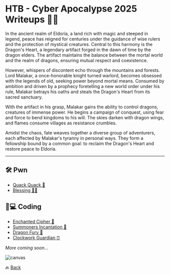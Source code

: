 # HTB - Cyber Apocalypse 2025 Writeups 🧠💥

In the ancient realm of Eldoria, a land rich with magic and steeped in legend, peace has reigned for centuries under the guidance of wise rulers and the protection of mystical creatures. Central to this harmony is the Dragon's Heart, a legendary artifact forged in the dawn of time by the dragon elders. The artifact maintains the balance between the mortal world and the realm of dragons, ensuring mutual respect and coexistence.

However, whispers of discontent echo through the mountains and forests. Lord Malakar, a once-honorable knight turned warlord, becomes obsessed with the legends of old, seeking power beyond mortal means. Consumed by ambition and driven by a prophecy foretelling a new world order under his rule, Malakar betrays his oaths and steals the Dragon's Heart from its sacred sanctuary.

With the artifact in his grasp, Malakar gains the ability to control dragons, creatures of immense power. He begins a campaign of conquest, using fear and force to bend kingdoms to his will. The skies darken with dragon wings, and flames consume villages as resistance crumbles.

Amidst the chaos, fate weaves together a diverse group of adventurers, each affected by Malakar's tyranny in personal ways. They form a fellowship bound by a common goal: to reclaim the Dragon's Heart and restore peace to Eldoria.

---

## 🛠️ Pwn
- [Quack Quack 🦆](./pwn/Quack%20Quack)
- [Blessing 🙏✨](./pwn/Blessing)

## 🧠💻 Coding
- [Enchanted Cipher 🔐](./coding/Enchanted%20Cipher)
- [Summoners Incantation 🔮](./coding/Summoners%20Incantation)
- [Dragon Fury 🐉](./coding/Dragon%20Fury)
- [Clockwork Guardian ⏰](./coding/Clockwork%20Guardian)

_More coming soon..._

![canvas](https://github.com/user-attachments/assets/8e1a4f97-bc1b-4273-8211-cfef709750b6)

🔙 [Back](../../)
